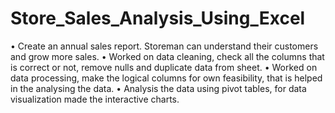 # Store_Sales_Analysis_Using_Excel
•	Create an annual sales report. Storeman can understand their customers and grow more sales.
•	Worked on data cleaning, check all the columns that is correct or not, remove nulls and duplicate data from sheet.
•	Worked on data processing, make the logical columns for own feasibility, that is helped in the   analysing the data.
•	Analysis the data using pivot tables, for data visualization made the interactive charts.
